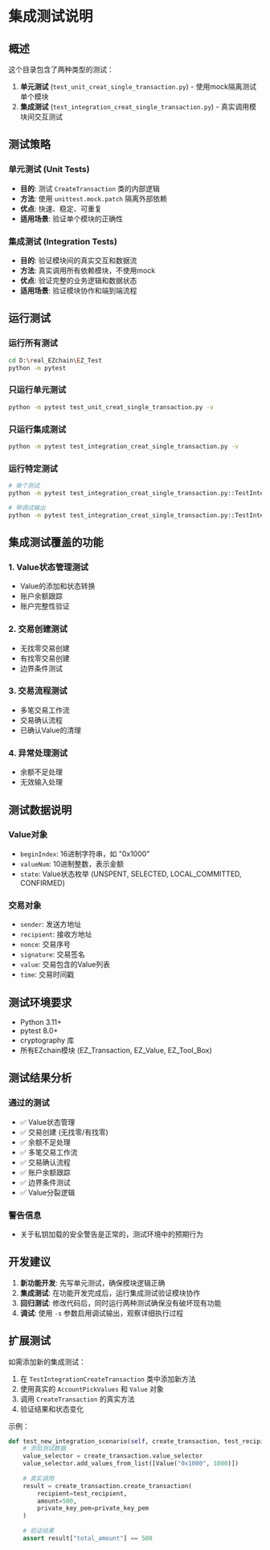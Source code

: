 # 集成测试说明

## 概述

这个目录包含了两种类型的测试：

1. **单元测试** (`test_unit_creat_single_transaction.py`) - 使用mock隔离测试单个模块
2. **集成测试** (`test_integration_creat_single_transaction.py`) - 真实调用模块间交互测试

## 测试策略

### 单元测试 (Unit Tests)
- **目的**: 测试 `CreateTransaction` 类的内部逻辑
- **方法**: 使用 `unittest.mock.patch` 隔离外部依赖
- **优点**: 快速、稳定、可重复
- **适用场景**: 验证单个模块的正确性

### 集成测试 (Integration Tests)
- **目的**: 验证模块间的真实交互和数据流
- **方法**: 真实调用所有依赖模块，不使用mock
- **优点**: 验证完整的业务逻辑和数据状态
- **适用场景**: 验证模块协作和端到端流程

## 运行测试

### 运行所有测试
```bash
cd D:\real_EZchain\EZ_Test
python -m pytest
```

### 只运行单元测试
```bash
python -m pytest test_unit_creat_single_transaction.py -v
```

### 只运行集成测试
```bash
python -m pytest test_integration_creat_single_transaction.py -v
```

### 运行特定测试
```bash
# 单个测试
python -m pytest test_integration_creat_single_transaction.py::TestIntegrationCreateTransaction::test_real_value_state_management -v -s

# 带调试输出
python -m pytest test_integration_creat_single_transaction.py::TestIntegrationCreateTransaction::test_real_value_state_management -v -s -k "value_state"
```

## 集成测试覆盖的功能

### 1. Value状态管理测试
- Value的添加和状态转换
- 账户余额跟踪
- 账户完整性验证

### 2. 交易创建测试
- 无找零交易创建
- 有找零交易创建
- 边界条件测试

### 3. 交易流程测试
- 多笔交易工作流
- 交易确认流程
- 已确认Value的清理

### 4. 异常处理测试
- 余额不足处理
- 无效输入处理

## 测试数据说明

### Value对象
- `beginIndex`: 16进制字符串，如 "0x1000"
- `valueNum`: 10进制整数，表示金额
- `state`: Value状态枚举 (UNSPENT, SELECTED, LOCAL_COMMITTED, CONFIRMED)

### 交易对象
- `sender`: 发送方地址
- `recipient`: 接收方地址
- `nonce`: 交易序号
- `signature`: 交易签名
- `value`: 交易包含的Value列表
- `time`: 交易时间戳

## 测试环境要求

- Python 3.11+
- pytest 8.0+
- cryptography 库
- 所有EZchain模块 (EZ_Transaction, EZ_Value, EZ_Tool_Box)

## 测试结果分析

### 通过的测试
- ✅ Value状态管理
- ✅ 交易创建 (无找零/有找零)
- ✅ 余额不足处理
- ✅ 多笔交易工作流
- ✅ 交易确认流程
- ✅ 账户余额跟踪
- ✅ 边界条件测试
- ✅ Value分裂逻辑

### 警告信息
- 关于私钥加载的安全警告是正常的，测试环境中的预期行为

## 开发建议

1. **新功能开发**: 先写单元测试，确保模块逻辑正确
2. **集成测试**: 在功能开发完成后，运行集成测试验证模块协作
3. **回归测试**: 修改代码后，同时运行两种测试确保没有破坏现有功能
4. **调试**: 使用 `-s` 参数启用调试输出，观察详细执行过程

## 扩展测试

如需添加新的集成测试：

1. 在 `TestIntegrationCreateTransaction` 类中添加新方法
2. 使用真实的 `AccountPickValues` 和 `Value` 对象
3. 调用 `CreateTransaction` 的真实方法
4. 验证结果和状态变化

示例：
```python
def test_new_integration_scenario(self, create_transaction, test_recipient, private_key_pem):
    # 添加测试数据
    value_selector = create_transaction.value_selector
    value_selector.add_values_from_list([Value("0x1000", 1000)])
    
    # 真实调用
    result = create_transaction.create_transaction(
        recipient=test_recipient,
        amount=500,
        private_key_pem=private_key_pem
    )
    
    # 验证结果
    assert result["total_amount"] == 500
```